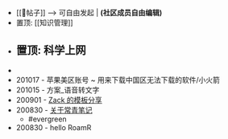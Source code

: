 - [[📝帖子]] --> 可自由发起 | __(社区成员自由编辑)__
- 置顶: [[知识管理]]
- 置顶: 科学上网
    - 
- 
- 201017 - 苹果美区账号 ~ 用来下载中国区无法下载的软件/小火箭
- 201015 - 方案_语音转文字
- 200901 - [Zack 的模板分享](https://roamresearch.com/#/app/sharegraph/page/MeEYamlUK)
- 200830 - [关于常青笔记](https://notes.andymatuschak.org/Evergreen_notes?stackedNotes=z2ZAGQBHuJ2u9WrtAQHAEHcCZTtqpsGkAsrD1)
    - #evergreen
- 200830 - hello RoamR
